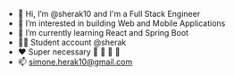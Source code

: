 - 👋 Hi, I’m @sherak10 and I'm a Full Stack Engineer
- 👀 I’m interested in building Web and Mobile Applications
- 🌱 I’m currently learning React and Spring Boot
- :student: Student account @sherak
- :heart: Super necessary :boxing_glove: :wrestling: :martial_arts_uniform: :runner:
- 📫 simone.herak10@gmail.com

<!---
sherak10/sherak10 is a ✨ special ✨ repository because its `README.md` (this file) appears on your GitHub profile.
You can click the Preview link to take a look at your changes.
--->
